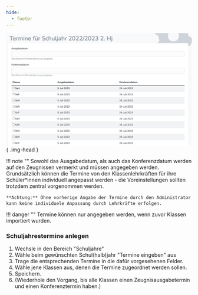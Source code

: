 ```yaml
---
hide:
  - footer
---
```


![Image title](./../../img/01_Administration/termine.png){ .img-head }

!!! note ""
    Sowohl das Ausgabedatum, als auch das Konferenzdatum werden auf den Zeugnissen vermerkt und müssen angegeben werden. <br>
    Grundsätzlich können die Termine von den Klassenlehrkräften für ihre Schüler*innen individuell angepasst werden - die Voreinstellungen sollten trotzdem zentral vorgenommen werden.

    **Achtung:** Ohne vorherige Angabe der Termine durch den Administrator kann keine individuele Anpassung durch Lehrkräfte erfolgen. 

!!! danger ""
    Termine können nur angegeben werden, wenn zuvor Klassen importiert wurden.
### Schuljahrestermine anlegen

1. Wechsle in den Bereich "Schuljahre"
2. Wähle beim gewünschten Schul(halb)jahr "Termine eingeben" aus
3. Trage die entsprechenden Termine in die dafür vorgesehenen Felder.
4. Wähle jene Klassen aus, denen die Termine zugeordnet werden sollen.
5. Speichern. <br>
6. (Wiederhole den Vorgang, bis alle Klassen einen Zeugnisausgabetermin und einen Konferenztermin haben.)
